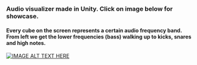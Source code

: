 ### Audio visualizer made in Unity. Click on image below for showcase.

#### Every cube on the screen represents a certain audio frequency band. From left we get the lower frequencies (bass) walking up to kicks, snares and high notes.

[![IMAGE ALT TEXT HERE](https://i9.ytimg.com/vi_webp/v6lD75xwXtc/mq2.webp?sqp=CLT14psG-oaymwEmCMACELQB8quKqQMa8AEB-AH-CYAC0AWKAgwIABABGH8gFCgTMA8=&rs=AOn4CLAh5CgBiXBfLJSyNy5mgkwehqPAow)](https://www.youtube.com/watch?v=v6lD75xwXtc)
